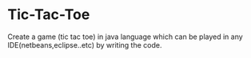 # Tic-Tac-Toe
Create a game (tic tac toe) in java language which can be played in any IDE(netbeans,eclipse..etc) by writing the code.

